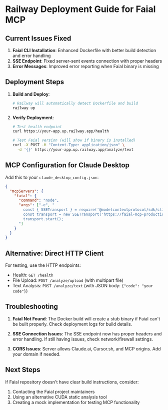 # Railway Deployment Guide for Faial MCP

## Current Issues Fixed

1. **Faial CLI Installation**: Enhanced Dockerfile with better build detection and error handling
2. **SSE Endpoint**: Fixed server-sent events connection with proper headers
3. **Error Messages**: Improved error reporting when Faial binary is missing

## Deployment Steps

1. **Build and Deploy**:
   ```bash
   # Railway will automatically detect Dockerfile and build
   railway up
   ```

2. **Verify Deployment**:
   ```bash
   # Test health endpoint
   curl https://your-app.up.railway.app/health

   # Test Faial version (will show if binary is installed)
   curl -X POST -H "Content-Type: application/json" \
     -d '{}' https://your-app.up.railway.app/analyze/text
   ```

## MCP Configuration for Claude Desktop

Add this to your `claude_desktop_config.json`:

```json
{
  "mcpServers": {
    "faial": {
      "command": "node",
      "args": ["-e", "
        const { SSETransport } = require('@modelcontextprotocol/sdk/client/sse.js');
        const transport = new SSETransport('https://faial-mcp-production.up.railway.app/sse');
        transport.start();
      "]
    }
  }
}
```

## Alternative: Direct HTTP Client

For testing, use the HTTP endpoints:

- Health: `GET /health`
- File Upload: `POST /analyze/upload` (with multipart file)
- Text Analysis: `POST /analyze/text` (with JSON body: `{"code": "your code"}`)

## Troubleshooting

1. **Faial Not Found**: The Docker build will create a stub binary if Faial can't be built properly. Check deployment logs for build details.

2. **SSE Connection Issues**: The SSE endpoint now has proper headers and error handling. If still having issues, check network/firewall settings.

3. **CORS Issues**: Server allows Claude.ai, Cursor.sh, and MCP origins. Add your domain if needed.

## Next Steps

If Faial repository doesn't have clear build instructions, consider:
1. Contacting the Faial project maintainers
2. Using an alternative CUDA static analysis tool
3. Creating a mock implementation for testing MCP functionality
